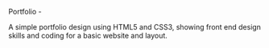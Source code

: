 Portfolio -

A simple portfolio design using HTML5 and CSS3, showing front end design skills and coding for a basic website and layout.
